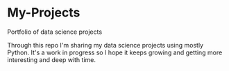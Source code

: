 # My-Projects
Portfolio of data science projects

Through this repo I'm sharing my data science projects using mostly Python. It's a work in progress so I hope it keeps growing and getting more interesting and deep with time.
